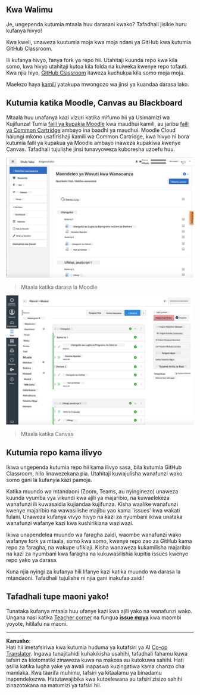 <!--
CO_OP_TRANSLATOR_METADATA:
{
  "original_hash": "75cb51f7ca9ea0b097ef4a1287e9290c",
  "translation_date": "2025-08-28T03:22:14+00:00",
  "source_file": "for-teachers.md",
  "language_code": "sw"
}
-->
## Kwa Walimu

Je, ungependa kutumia mtaala huu darasani kwako? Tafadhali jisikie huru kufanya hivyo!

Kwa kweli, unaweza kuutumia moja kwa moja ndani ya GitHub kwa kutumia GitHub Classroom.

Ili kufanya hivyo, fanya fork ya repo hii. Utahitaji kuunda repo kwa kila somo, kwa hivyo utahitaji kutoa kila folda na kuiweka kwenye repo tofauti. Kwa njia hiyo, [GitHub Classroom](https://classroom.github.com/classrooms) itaweza kuchukua kila somo moja moja.

Maelezo haya [kamili](https://github.blog/2020-03-18-set-up-your-digital-classroom-with-github-classroom/) yatakupa mwongozo wa jinsi ya kuandaa darasa lako.

## Kutumia katika Moodle, Canvas au Blackboard

Mtaala huu unafanya kazi vizuri katika mifumo hii ya Usimamizi wa Kujifunza! Tumia [faili ya kupakia Moodle](../../../../../../../teaching-files/webdev-moodle.mbz) kwa maudhui kamili, au jaribu [faili ya Common Cartridge](../../../../../../../teaching-files/webdev-common-cartridge.imscc) ambayo ina baadhi ya maudhui. Moodle Cloud haiungi mkono usafirishaji kamili wa Common Cartridge, kwa hivyo ni bora kutumia faili ya kupakua ya Moodle ambayo inaweza kupakiwa kwenye Canvas. Tafadhali tujulishe jinsi tunavyoweza kuboresha uzoefu huu.

![Moodle](../../translated_images/moodle.94eb93d714a50cb2c97435b408017dee224348b61bc86203ffd43a4f4e57b95f.sw.png)  
> Mtaala katika darasa la Moodle

![Canvas](../../translated_images/canvas.fbd605ff8e5b8aff567d398528ce113db304446b90b9cad55c654de3fdfcda34.sw.png)  
> Mtaala katika Canvas

## Kutumia repo kama ilivyo

Ikiwa ungependa kutumia repo hii kama ilivyo sasa, bila kutumia GitHub Classroom, hilo linawezekana pia. Utahitaji kuwajulisha wanafunzi wako somo gani la kufanyia kazi pamoja.

Katika muundo wa mtandaoni (Zoom, Teams, au nyinginezo) unaweza kuunda vyumba vya vikundi kwa ajili ya majaribio, na kuwaelekeza wanafunzi ili kuwasaidia kujiandaa kujifunza. Kisha waalike wanafunzi kwenye majaribio na wawasilishe majibu yao kama 'issues' kwa wakati fulani. Unaweza kufanya vivyo hivyo na kazi za nyumbani ikiwa unataka wanafunzi wafanye kazi kwa kushirikiana waziwazi.

Ikiwa unapendelea muundo wa faragha zaidi, waombe wanafunzi wako wafanye fork ya mtaala, somo kwa somo, kwenye repo zao za GitHub kama repo za faragha, na wakupe ufikiaji. Kisha wanaweza kukamilisha majaribio na kazi za nyumbani kwa faragha na kukuwasilishia kupitia issues kwenye repo yako ya darasa.

Kuna njia nyingi za kufanya hili lifanye kazi katika muundo wa darasa la mtandaoni. Tafadhali tujulishe ni njia gani inakufaa zaidi!

## Tafadhali tupe maoni yako!

Tunataka kufanya mtaala huu ufanye kazi kwa ajili yako na wanafunzi wako. Ungana nasi katika [Teacher corner](https://github.com/microsoft/Web-Dev-For-Beginners/discussions/categories/teacher-corner) na fungua [**issue mpya**](https://github.com/microsoft/Web-Dev-For-Beginners/issues/new/choose) kwa maombi yoyote, hitilafu na maoni.

---

**Kanusho**:  
Hati hii imetafsiriwa kwa kutumia huduma ya kutafsiri ya AI [Co-op Translator](https://github.com/Azure/co-op-translator). Ingawa tunajitahidi kuhakikisha usahihi, tafadhali fahamu kuwa tafsiri za kiotomatiki zinaweza kuwa na makosa au kutokuwa sahihi. Hati asilia katika lugha yake ya awali inapaswa kuzingatiwa kama chanzo cha mamlaka. Kwa taarifa muhimu, tafsiri ya kitaalamu ya binadamu inapendekezwa. Hatutawajibika kwa kutoelewana au tafsiri zisizo sahihi zinazotokana na matumizi ya tafsiri hii.